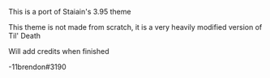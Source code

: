 This is a port of Staiain's 3.95 theme

This theme is not made from scratch, it is a very heavily modified version of Til' Death

Will add credits when finished

-11brendon#3190